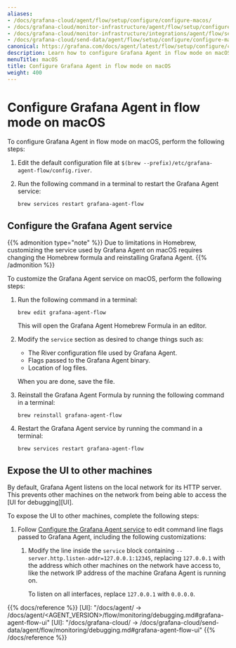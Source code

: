 ```yaml
---
aliases:
- /docs/grafana-cloud/agent/flow/setup/configure/configure-macos/
- /docs/grafana-cloud/monitor-infrastructure/agent/flow/setup/configure/configure-macos/
- /docs/grafana-cloud/monitor-infrastructure/integrations/agent/flow/setup/configure/configure-macos/
- /docs/grafana-cloud/send-data/agent/flow/setup/configure/configure-macos/
canonical: https://grafana.com/docs/agent/latest/flow/setup/configure/configure-macos/
description: Learn how to configure Grafana Agent in flow mode on macOS
menuTitle: macOS
title: Configure Grafana Agent in flow mode on macOS
weight: 400
---
```


# Configure Grafana Agent in flow mode on macOS

To configure Grafana Agent in flow mode on macOS, perform the following steps:

1. Edit the default configuration file at `$(brew --prefix)/etc/grafana-agent-flow/config.river`.

1. Run the following command in a terminal to restart the Grafana Agent service:

   ```shell
   brew services restart grafana-agent-flow
   ```

## Configure the Grafana Agent service

{{% admonition type="note" %}}
Due to limitations in Homebrew, customizing the service used by
Grafana Agent on macOS requires changing the Homebrew formula and
reinstalling Grafana Agent.
{{% /admonition %}}

To customize the Grafana Agent service on macOS, perform the following
steps:

1. Run the following command in a terminal:

   ```shell
   brew edit grafana-agent-flow
   ```

   This will open the Grafana Agent Homebrew Formula in an editor.

1. Modify the `service` section as desired to change things such as:

   * The River configuration file used by Grafana Agent.
   * Flags passed to the Grafana Agent binary.
   * Location of log files.

   When you are done, save the file.

1. Reinstall the Grafana Agent Formula by running the following command in a terminal:

   ```shell
   brew reinstall grafana-agent-flow
   ```

1. Restart the Grafana Agent service by running the command in a terminal:

   ```shell
   brew services restart grafana-agent-flow
   ```

## Expose the UI to other machines

By default, Grafana Agent listens on the local network for its HTTP
server. This prevents other machines on the network from being able to access
the [UI for debugging][UI].

To expose the UI to other machines, complete the following steps:

1. Follow [Configure the Grafana Agent service](#configure-the-grafana-agent-service)
   to edit command line flags passed to Grafana Agent, including the
   following customizations:

    1. Modify the line inside the `service` block containing
       `--server.http.listen-addr=127.0.0.1:12345`, replacing `127.0.0.1` with
       the address which other machines on the network have access to, like the
       network IP address of the machine Grafana Agent is running on.

       To listen on all interfaces, replace `127.0.0.1` with `0.0.0.0`.

{{% docs/reference %}}
[UI]: "/docs/agent/ -> /docs/agent/<AGENT_VERSION>/flow/monitoring/debugging.md#grafana-agent-flow-ui"
[UI]: "/docs/grafana-cloud/ -> /docs/grafana-cloud/send-data/agent/flow/monitoring/debugging.md#grafana-agent-flow-ui"
{{% /docs/reference %}}
